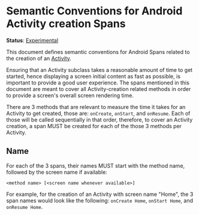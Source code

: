 # Semantic Conventions for Android Activity creation Spans

**Status**: [Experimental][DocumentStatus]

This document defines semantic conventions for Android Spans related to the creation of an [Activity](https://developer.android.com/reference/android/app/Activity).

Ensuring that an Activity subclass takes a reasonable amount of time to get started, hence displaying a screen initial content as fast as possible, is important to provide a good user experience. The spans
mentioned in this document are meant to cover all Activity-creation related methods in order to provide a screen's overall screen rendering time.

There are 3 methods that are relevant to measure the time it takes for an Activity to get created, those are: `onCreate`, `onStart`, and `onResume`. Each of
those will be called sequentially in that order, therefore, to cover an Activity creation, a span MUST be created for each
of the those 3 methods per Activity.

## Name

For each of the 3 spans, their names MUST start with the method name, followed by the screen name if available:

```
<method name> [<screen name whenever available>]
```

For example, for the creation of an Activity with screen name "Home", the 3 span names would look like the following: `onCreate Home`, `onStart Home`, and `onResume Home`.

[DocumentStatus]: https://github.com/open-telemetry/opentelemetry-specification/tree/v1.26.0/specification/document-status.md
